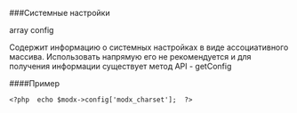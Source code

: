 ###Системные настройки

array config

Содержит информацию о системных настройках в виде ассоциативного массива. Использовать напрямую его не рекомендуется и для получения информации существует метод API - getConfig

####Пример

    <?php  echo $modx->config['modx_charset'];  ?>